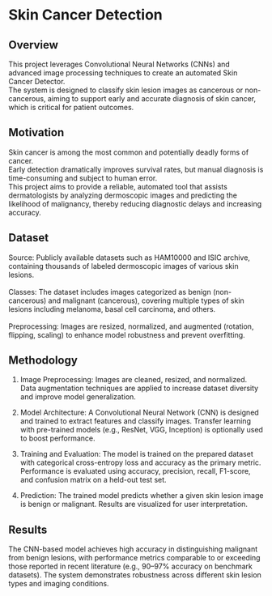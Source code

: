 # Skin Cancer Detection

## Overview
This project leverages Convolutional Neural Networks (CNNs) and advanced image processing techniques to create an automated Skin Cancer Detector. <br>The system is designed to classify skin lesion images as cancerous or non-cancerous, aiming to support early and accurate diagnosis of skin cancer, which is critical for patient outcomes.

## Motivation
Skin cancer is among the most common and potentially deadly forms of cancer. 
<br>
Early detection dramatically improves survival rates, but manual diagnosis is time-consuming and subject to human error. 
<br>
This project aims to provide a reliable, automated tool that assists dermatologists by analyzing dermoscopic images and predicting the likelihood of malignancy, thereby reducing diagnostic delays and increasing accuracy.

## Dataset
Source: Publicly available datasets such as HAM10000 and ISIC archive, containing thousands of labeled dermoscopic images of various skin lesions.
<br><br>
Classes: The dataset includes images categorized as benign (non-cancerous) and malignant (cancerous), covering multiple types of skin lesions including melanoma, basal cell carcinoma, and others.
<br><br>
Preprocessing: Images are resized, normalized, and augmented (rotation, flipping, scaling) to enhance model robustness and prevent overfitting.
<br>
## Methodology
1. Image Preprocessing: Images are cleaned, resized, and normalized. Data augmentation techniques are applied to increase dataset diversity and improve model generalization.

2. Model Architecture: A Convolutional Neural Network (CNN) is designed and trained to extract features and classify images.
Transfer learning with pre-trained models (e.g., ResNet, VGG, Inception) is optionally used to boost performance.

3. Training and Evaluation: The model is trained on the prepared dataset with categorical cross-entropy loss and accuracy as the primary metric. Performance is evaluated using accuracy, precision, recall, F1-score, and confusion matrix on a held-out test set.


4. Prediction: The trained model predicts whether a given skin lesion image is benign or malignant. Results are visualized for user interpretation.

## Results
The CNN-based model achieves high accuracy in distinguishing malignant from benign lesions, with performance metrics comparable to or exceeding those reported in recent literature (e.g., 90–97% accuracy on benchmark datasets).
The system demonstrates robustness across different skin lesion types and imaging conditions.
